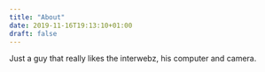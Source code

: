 ```yaml
---
title: "About"
date: 2019-11-16T19:13:10+01:00
draft: false
---
```


Just a guy that really likes the interwebz, his computer and camera. 

